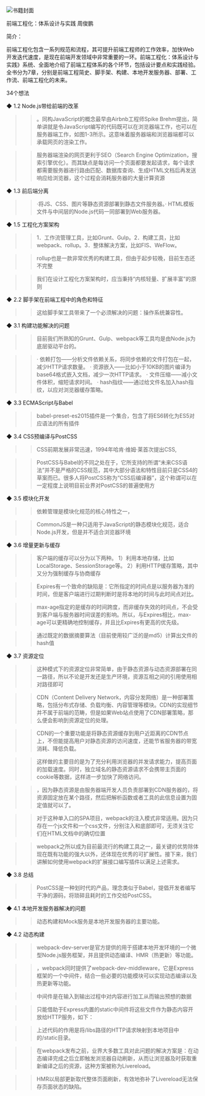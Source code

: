 <img src="https://wfqqreader-1252317822.image.myqcloud.com/cover/574/23914574/t6_23914574.jpg" alt="书籍封面" class="wr_bookCover_img">

前端工程化：体系设计与实践
周俊鹏

简介：

前端工程化包含一系列规范和流程，其可提升前端工程师的工作效率，加快Web开发迭代速度，是现在前端开发领域中非常重要的一环。前端工程化：体系设计与实践》系统、全面地介绍了前端工程体系的各个环节，包括设计要点和实践经验。全书分为7章，分别是前端工程简史、脚手架、构建、本地开发服务器、部署、工作流、前端工程化的未来。

34个想法

◆ 1.2 Node.js带给前端的改革

>> 。同构JavaScript的概念最早由Airbnb工程师Spike Brehm提出，简单讲就是令JavaScript编写的代码既可以在浏览器端工作，也可以在服务器端工作，如图1-3所示。这意味着服务器端和浏览器端都可以承载网页的渲染工作。

>> 服务器端渲染的网页更利于SEO（Search Engine Optimization，搜索引擎优化）。而其缺点是每访问一个页面都要发起请求，每个请求都需要服务器进行路由匹配、数据库查询、生成HTML文档后再发送响应给浏览器，这个过程会消耗服务器的大量计算资源

◆ 1.3 前后端分离

>> ·将JS、CSS、图片等静态资源部署到静态文件服务器。· HTML模板文件与中间层的Node.js代码一同部署到Web服务器。

◆ 1.5 工程化方案架构

>> 1．工作流管理工具，比如Grunt、Gulp。2．构建工具，比如webpack、rollup。3．整体解决方案，比如FIS、WeFlow。

>> rollup也是一款非常优秀的构建工具，但由于起步较晚，目前生态还不完整

>> 我们在设计工程化方案架构时，应当秉持“内核轻量、扩展丰富”的原则

◆ 2.2 脚手架在前端工程中的角色和特征

>> 这给脚手架工具带来了一个必须解决的问题：操作系统兼容性。

◆ 3.1 构建功能解决的问题

>> 目前我们所熟知的Grunt、Gulp、webpack等工具均是由Node.js为底层驱动平台的。

>> · 依赖打包——分析文件依赖关系，将同步依赖的文件打包在一起，减少HTTP请求数量。
· 资源嵌入——比如小于10KB的图片编译为base64格式嵌入文档，减少一次HTTP请求。
· 文件压缩——减小文件体积，缩短请求时间。
· hash指纹——通过给文件名加入hash指纹，以应对浏览器缓存策略。

◆ 3.3 ECMAScript与Babel

>> babel-preset-es2015插件是一个集合，包含了将ES6转化为ES5对应语法的所有插件

◆ 3.4 CSS预编译与PostCSS

>> CSS前期发展非常迅速，1994年哈肯·维姆·莱首次提出CSS,

>> PostCSS与Babel的不同之处在于，它所支持的所谓“未来CSS语法”并不是严格的CSS规范，其中大部分语法和特性目前只是CSS4的草案而已。很多人将PostCSS称为“CSS后编译器”，这个称谓可以在一定程度上说明目前业界对PostCSS的普遍使用方

◆ 3.5 模块化开发

>> 依赖管理是模块化规范的核心特性之一，

>> CommonJS是一种只适用于JavaScript的静态模块化规范，适合Node.js开发，但是并不适合浏览器环境

◆ 3.6 增量更新与缓存

>> 客户端的缓存可以分为以下两种。
1）利用本地存储，比如LocalStorage、SessionStorage等。
2）利用HTTP缓存策略，其中又分为强制缓存与协商缓存

>> Expires有一个致命的缺陷是：它所指定的时间点是以服务器为准的时间，但是客户端进行过期判断时是将本地的时间与此时间点对比。

>> max-age指定的是缓存的时间跨度，而非缓存失效的时间点，不会受到客户端与服务器时间误差的影响。所以，与Expires相比，max-age可以更精确地控制缓存，并且比Expires有更高的优先级。

>> 通过既定的数据摘要算法（目前使用较广泛的是md5）计算出文件的hash值

◆ 3.7 资源定位

>> 这种模式下的资源定位非常简单，由于静态资源与动态资源部署在同一路径，所以不论是开发还是生产环境，资源互相之间的引用使用相对路径即可

>> CDN（Content Delivery Network，内容分发网络）是一种部署策略，包括分布式存储、负载均衡、内容管理等模块。CDN的实现细节并不属于前端的范畴，但是如果Web站点使用了CDN部署策略，那么便会影响到资源定位的处理。

>> CDN的一个重要功能是将静态资源缓存到用户近距离的CDN节点上，不但能提高用户对静态资源的访问速度，还能节省服务器的带宽消耗、降低负载。

>> 这样做的主要目的是为了充分利用浏览器的并发请求能力，提高页面的加载速度。同时，独立域名的静态资源请求不会携带主页面的cookie等数据，这样进一步加快了网络访问。

>> ，因为静态资源是由服务器端开发人员负责部署到CDN服务器的，将资源固定放在某个路径，然后把解析函数或者工具的此信息设置为固定值就可以了。

>> 对于这种单入口的SPA项目，webpack的注入模式非常适用。因为只存在一个js文件和一个css文件，分别注入<body>和<head>底部即可，无须关注它们在HTML文档中的确切位置

>> webpack之所以成为目前最流行的构建工具之一，最关键的优势除体现在既有功能的强大以外，还体现在优秀的可扩展性。接下来，我们讲解如何使用webpack的扩展接口编写插件以满足上述需求。

◆ 3.8 总结

>> PostCSS是一种划时代的产品，理念类似于Babel，提倡开发者编写干净的源码，将琐碎且耗时的工作交给PostCSS。

◆ 4.1 本地开发服务器解决的问题

>> 动态构建和Mock服务是本地开发服务器的主要功能。

◆ 4.2 动态构建

>> webpack-dev-server是官方提供的用于搭建本地开发环境的一个微型Node.js服务框架，并且提供动态编译、HMR（热更新）等功能。

>> ，webpack同时提供了webpack-dev-middleware，它是Express框架的一个中间件，结合一些必要的功能模块可以实现动态编译以及热更新等功能。

>> 中间件是在输入到输出过程中对内容进行加工从而输出预想的数据

>> 只能借助于Express内置的static中间件将这些文件作为静态内容开放给HTTP服务，如下：

>> 上述代码的作用是将/libs路径的HTTP请求映射到本地项目中的/static目录。

>> 在webpack发布之前，业界大多数工具对此问题的解决方案是：在动态编译完成之后立即触发浏览器自动刷新，从而让浏览器及时获取重新编译之后的资源，这种方案被称为Livereload。

>> HMR以局部更新取代整体页面刷新，有效地弥补了Livereload无法保存页面状态的缺陷。

